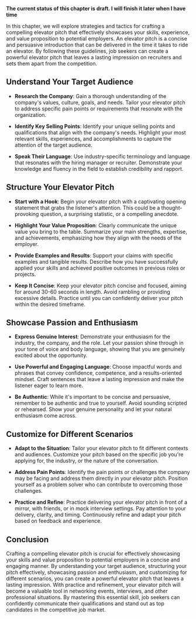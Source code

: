 **The current status of this chapter is draft. I will finish it later when I have time**

In this chapter, we will explore strategies and tactics for crafting a compelling elevator pitch that effectively showcases your skills, experience, and value proposition to potential employers. An elevator pitch is a concise and persuasive introduction that can be delivered in the time it takes to ride an elevator. By following these guidelines, job seekers can create a powerful elevator pitch that leaves a lasting impression on recruiters and sets them apart from the competition.

Understand Your Target Audience
-------------------------------

* **Research the Company**: Gain a thorough understanding of the company's values, culture, goals, and needs. Tailor your elevator pitch to address specific pain points or requirements that resonate with the organization.

* **Identify Key Selling Points**: Identify your unique selling points and qualifications that align with the company's needs. Highlight your most relevant skills, experiences, and accomplishments to capture the attention of the target audience.

* **Speak Their Language**: Use industry-specific terminology and language that resonates with the hiring manager or recruiter. Demonstrate your knowledge and fluency in the field to establish credibility and rapport.

Structure Your Elevator Pitch
-----------------------------

* **Start with a Hook**: Begin your elevator pitch with a captivating opening statement that grabs the listener's attention. This could be a thought-provoking question, a surprising statistic, or a compelling anecdote.

* **Highlight Your Value Proposition**: Clearly communicate the unique value you bring to the table. Summarize your main strengths, expertise, and achievements, emphasizing how they align with the needs of the employer.

* **Provide Examples and Results**: Support your claims with specific examples and tangible results. Describe how you have successfully applied your skills and achieved positive outcomes in previous roles or projects.

* **Keep It Concise**: Keep your elevator pitch concise and focused, aiming for around 30-60 seconds in length. Avoid rambling or providing excessive details. Practice until you can confidently deliver your pitch within the desired timeframe.

Showcase Passion and Enthusiasm
-------------------------------

* **Express Genuine Interest**: Demonstrate your enthusiasm for the industry, the company, and the role. Let your passion shine through in your tone of voice and body language, showing that you are genuinely excited about the opportunity.

* **Use Powerful and Engaging Language**: Choose impactful words and phrases that convey confidence, competence, and a results-oriented mindset. Craft sentences that leave a lasting impression and make the listener eager to learn more.

* **Be Authentic**: While it's important to be concise and persuasive, remember to be authentic and true to yourself. Avoid sounding scripted or rehearsed. Show your genuine personality and let your natural enthusiasm come across.

Customize for Different Scenarios
---------------------------------

* **Adapt to the Situation**: Tailor your elevator pitch to fit different contexts and audiences. Customize your pitch based on the specific job you're applying for, the industry, or the nature of the conversation.

* **Address Pain Points**: Identify the pain points or challenges the company may be facing and address them directly in your elevator pitch. Position yourself as a problem solver who can contribute to overcoming those challenges.

* **Practice and Refine**: Practice delivering your elevator pitch in front of a mirror, with friends, or in mock interview settings. Pay attention to your delivery, clarity, and timing. Continuously refine and adapt your pitch based on feedback and experience.

Conclusion
----------

Crafting a compelling elevator pitch is crucial for effectively showcasing your skills and value proposition to potential employers in a concise and engaging manner. By understanding your target audience, structuring your pitch effectively, showcasing passion and enthusiasm, and customizing for different scenarios, you can create a powerful elevator pitch that leaves a lasting impression. With practice and refinement, your elevator pitch will become a valuable tool in networking events, interviews, and other professional situations. By mastering this essential skill, job seekers can confidently communicate their qualifications and stand out as top candidates in the competitive job market.
